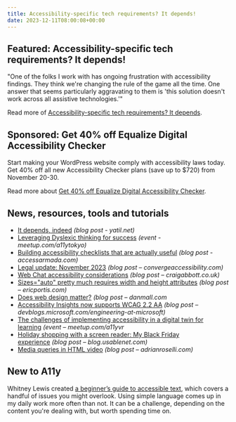 ```yaml
---
title: Accessibility-specific tech requirements? It depends!
date: 2023-12-11T08:00:08+00:00
---
```


## Featured: Accessibility-specific tech requirements? It depends!

"One of the folks I work with has ongoing frustration with accessibility findings. They think we're changing the rule of the game all the time. One answer that seems particularly aggravating to them is 'this solution doesn't work across all assistive technologies.'"

Read more of [Accessibility-specific tech requirements? It depends](https://nicsteenhout.substack.com/p/accessibility-specific-tech-requirements).

## Sponsored: Get 40% off Equalize Digital Accessibility Checker

Start making your WordPress website comply with accessibility laws today. Get 40% off all new Accessibility Checker plans (save up to $720) from November 20-30.

Read more about [Get 40% off Equalize Digital Accessibility Checker](https://equalizedigital.com/accessibility-checker/?utm_source=A11yWeekly&utm_medium=sponsored&utm_campaign=BF23).

## News, resources, tools and tutorials

- [It depends, indeed](https://yatil.net/blog/it-depends-indeed) *(blog post - yatil.net)*
- [Leveraging Dyslexic thinking for success](https://www.meetup.com/a11ytokyo/events/297767691) *(event - meetup.com/a11ytokyo)*
- [Building accessibility checklists that are actually useful](https://www.accessarmada.com/blog/building-accessibility-checklists-that-are-actually-useful/) *(blog post - accessarmada.com)*
- [Legal update: November 2023](https://convergeaccessibility.com/2023/12/04/legal-update-november-2023/) *(blog post – convergeaccessibility.com)*
- [Web Chat accessibility considerations](https://www.craigabbott.co.uk/blog/web-chat-accessibility-considerations/) *(blog post – craigabbott.co.uk)*
- [Sizes="auto" pretty much requires width and height attributes](https://ericportis.com/posts/2023/auto-sizes-pretty-much-requires-width-and-height/) *(blog post – ericportis.com)*
- [Does web design matter?](https://danmall.com/posts/does-web-design-matter/) *(blog post – danmall.com*
- [Accessibility Insights now supports WCAG 2.2 AA](https://devblogs.microsoft.com/engineering-at-microsoft/accessibility-insights-now-supports-wcag-2-2-aa/) *(blog post – devblogs.microsoft.com/engineering-at-microsoft)*
- [The challenges of implementing accessibility in a digital twin for learning](https://www.meetup.com/a11yvr/events/297619715/) *(event – meetup.com/a11yvr*
- [Holiday shopping with a screen reader: My Black Friday experience](https://blog.usablenet.com/holiday-shopping-with-a-screen-reader-my-black-friday-experience) *(blog post – blog.usablenet.com)*
- [Media queries in HTML video](https://adrianroselli.com/2023/12/media-queries-in-html-video.html) *(blog post – adrianroselli.com)*

## New to A11y

Whitney Lewis created [a beginner’s guide to accessible text](https://blog.pope.tech/2023/12/07/accessible-text/), which covers a handful of issues you might overlook. Using simple language comes up in my daily work more often than not. It can be a challenge, depending on the content you're dealing with, but worth spending time on.

